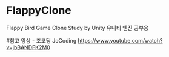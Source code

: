 # FlappyClone
Flappy Bird Game Clone Study by Unity
유니티 엔진 공부용 


#참고 영상 - 조코딩 JoCoding
https://www.youtube.com/watch?v=jbBANDFK2M0
